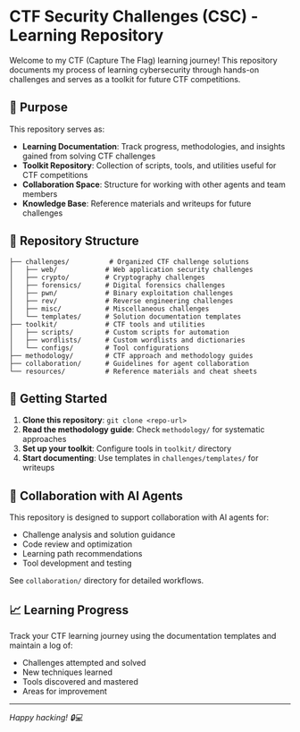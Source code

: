 # CTF Security Challenges (CSC) - Learning Repository

Welcome to my CTF (Capture The Flag) learning journey! This repository documents my process of learning cybersecurity through hands-on challenges and serves as a toolkit for future CTF competitions.

## 🎯 Purpose

This repository serves as:
- **Learning Documentation**: Track progress, methodologies, and insights gained from solving CTF challenges
- **Toolkit Repository**: Collection of scripts, tools, and utilities useful for CTF competitions
- **Collaboration Space**: Structure for working with other agents and team members
- **Knowledge Base**: Reference materials and writeups for future challenges

## 📁 Repository Structure

```
├── challenges/          # Organized CTF challenge solutions
│   ├── web/            # Web application security challenges
│   ├── crypto/         # Cryptography challenges
│   ├── forensics/      # Digital forensics challenges
│   ├── pwn/            # Binary exploitation challenges
│   ├── rev/            # Reverse engineering challenges
│   ├── misc/           # Miscellaneous challenges
│   └── templates/      # Solution documentation templates
├── toolkit/            # CTF tools and utilities
│   ├── scripts/        # Custom scripts for automation
│   ├── wordlists/      # Custom wordlists and dictionaries
│   └── configs/        # Tool configurations
├── methodology/        # CTF approach and methodology guides
├── collaboration/      # Guidelines for agent collaboration
└── resources/          # Reference materials and cheat sheets
```

## 🚀 Getting Started

1. **Clone this repository**: `git clone <repo-url>`
2. **Read the methodology guide**: Check `methodology/` for systematic approaches
3. **Set up your toolkit**: Configure tools in `toolkit/` directory
4. **Start documenting**: Use templates in `challenges/templates/` for writeups

## 🤝 Collaboration with AI Agents

This repository is designed to support collaboration with AI agents for:
- Challenge analysis and solution guidance
- Code review and optimization
- Learning path recommendations
- Tool development and testing

See `collaboration/` directory for detailed workflows.

## 📈 Learning Progress

Track your CTF learning journey using the documentation templates and maintain a log of:
- Challenges attempted and solved
- New techniques learned
- Tools discovered and mastered
- Areas for improvement

---
*Happy hacking! 🔒💻*